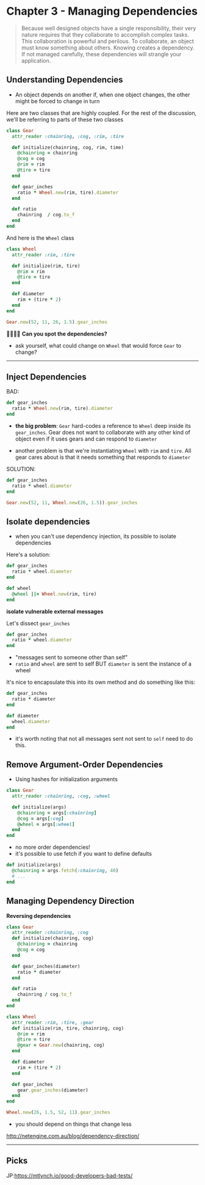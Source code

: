 # Chapter 3 - Managing Dependencies

> Because well designed objects have a single responsibility, their very nature requires that they collaborate to accomplish complex tasks. This collaboration is powerful and perilous. To collaborate, an object must know something about others. Knowing creates a dependency. If not managed carefully, these dependencies will strangle your application.

## Understanding Dependencies

- An object depends on another if, when one object changes, the other might be forced to change in turn

Here are two classes that are highly coupled. For the rest of the discussion, we'll be referring to parts of these two classes

```ruby
class Gear
  attr_reader :chainring, :cog, :rim, :tire

  def initialize(chainring, cog, rim, time)
    @chainring = chainring
    @cog = cog
    @rim = rim
    @tire = tire
  end

  def gear_inches
    ratio * Wheel.new(rim, tire).diameter
  end

  def ratio
    chainring  / cog.to_f
  end
end
```

And here is the `Wheel` class

```ruby
class Wheel
  attr_reader :rim, :tire

  def initialize(rim, tire)
    @rim = rim
    @tire = tire
  end

  def diameter
    rim + (tire * 2)
  end
end
```

```ruby
Gear.new(52, 11, 26, 1.5).gear_inches
```

🚨🚨🚨🚨
**Can you spot the dependencies?**

- ask yourself, what could change on `Wheel` that would force `Gear` to change?

---

## Inject Dependencies

BAD:

```ruby
def gear_inches
  ratio * Wheel.new(rim, tire).diameter
end
```

- **the big problem**: `Gear` hard-codes a reference to `Wheel` deep inside its `gear_inches`. Gear does not want to collaborate with any other kind of object even if it uses gears and can respond to `diameter`

* another problem is that we're instantiating `Wheel` with `rim` and `tire`. All gear cares about is that it needs something that responds to `diameter`

SOLUTION:

```ruby
def gear_inches
  ratio * wheel.diameter
end

Gear.new(52, 11, Wheel.new(26, 1.5)).gear_inches
```

## Isolate dependencies

- when you can't use dependency injection, its possible to isolate dependencies

Here's a solution:

```ruby
def gear_inches
  ratio * wheel.diameter
end

def wheel
  @wheel ||= Wheel.new(rim, tire)
end
```

**isolate vulnerable external messages**

Let's dissect `gear_inches`

```ruby
def gear_inches
  ratio * wheel.diameter
end
```

- "messages sent to someone other than self"
- `ratio` and `wheel` are sent to self BUT `diameter` is sent the instance of a wheel

It's nice to encapsulate this into its own method and do something like this:

```ruby
def gear_inches
  ratio * diameter
end

def diameter
  wheel.diameter
end
```

- it's worth noting that not all messages sent not sent to `self` need to do this.

## Remove Argument-Order Dependencies

- Using hashes for initialization arguments

```ruby
class Gear
  attr_reader :chainring, :cog, :wheel

  def initialize(args)
    @chainring = args[:chainring]
    @cog = args[:cog]
    @wheel = args[:wheel]
  end
end
```

- no more order dependencies!
- it's possible to use fetch if you want to define defaults

```ruby
def initialize(args)
  @chainring = args.fetch(:chainring, 40)
  # ...
end
```

## Managing Dependency Direction

**Reversing dependencies**

```ruby
class Gear
  attr_reader :chainring, :cog
  def initialize(chainring, cog)
    @chainring = chainring
    @cog = cog
  end

  def gear_inches(diameter)
    ratio * diameter
  end

  def ratio
    chainring / cog.to_f
  end
end

class Wheel
  attr_reader :rim, :tire, :gear
  def initialize(rim, tire, chainring, cog)
    @rim = rim
    @tire = tire
    @gear = Gear.new(chainring, cog)
  end

  def diameter
    rim + (tire * 2)
  end

  def gear_inches
    gear.gear_inches(diameter)
  end
end

Wheel.new(26, 1.5, 52, 11).gear_inches
```

- you should depend on things that change less

http://netengine.com.au/blog/dependency-direction/

---

## Picks

JP:https://mtlynch.io/good-developers-bad-tests/
